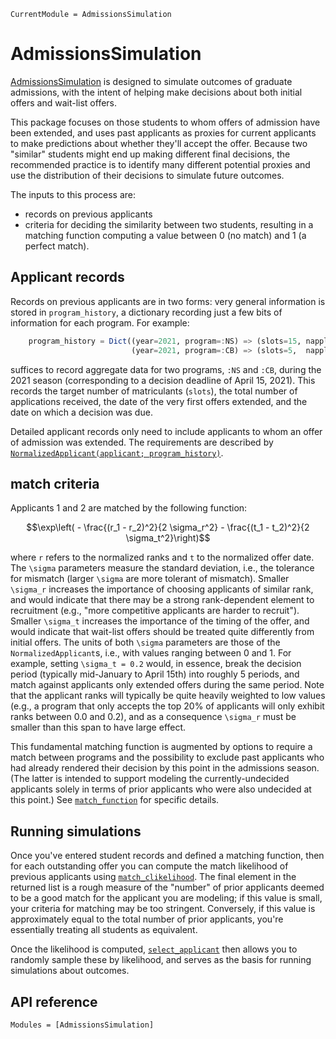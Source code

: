 ```@meta
CurrentModule = AdmissionsSimulation
```

# AdmissionsSimulation

[AdmissionsSimulation](https://github.com/timholy/AdmissionsSimulation.jl) is designed to simulate outcomes of
graduate admissions, with the intent of helping make decisions about both initial offers and wait-list offers.

This package focuses on those students to whom offers of admission have been extended, and uses past applicants as proxies for current applicants to make predictions about whether they'll accept the offer. Because two "similar" students might end up making different final decisions, the recommended practice is to identify many different potential proxies and use the distribution of their decisions to simulate future outcomes.

The inputs to this process are:
- records on previous applicants
- criteria for deciding the similarity between two students, resulting in a matching function computing a value between 0 (no match) and 1 (a perfect match).

## Applicant records

Records on previous applicants are in two forms: very general information is stored in `program_history`,
a dictionary recording just a few bits of information for each program. For example:

```julia
    program_history = Dict((year=2021, program=:NS) => (slots=15, napplicants=302, firstofferdate=Date("2021-01-13"), lastdecisiondate=Date("2021-04-15")),
                           (year=2021, program=:CB) => (slots=5,  napplicants=160, firstofferdate=Date("2021-01-6"),  lastdecisiondate=Date("2021-04-15")),

```
suffices to record aggregate data for two programs, `:NS` and `:CB`, during the 2021 season (corresponding to a decision deadline of April 15, 2021). This records the target number of matriculants (`slots`), the total number of applications received, the date of the very first offers extended, and the date on which a decision was due.

Detailed applicant records only need to include applicants to whom an offer of admission was extended.
The requirements are described by [`NormalizedApplicant(applicant; program_history)`](@ref).

## match criteria

Applicants 1 and 2 are matched by the following function:

```math
\exp\left( - \frac{(r_1 - r_2)^2}{2 \sigma_r^2} - \frac{(t_1 - t_2)^2}{2 \sigma_t^2}\right)
```
where ``r`` refers to the normalized ranks and ``t`` to the normalized offer date.
The ``\sigma`` parameters measure the standard deviation, i.e., the tolerance for mismatch (larger ``\sigma`` are
more tolerant of mismatch).
Smaller ``\sigma_r`` increases the importance of choosing applicants of similar rank, and would indicate
that there may be a strong rank-dependent element to recruitment (e.g., "more competitive applicants are
harder to recruit").
Smaller ``\sigma_t`` increases the importance of the timing of the offer, and would indicate that
wait-list offers should be treated quite differently from initial offers.
The units of both ``\sigma`` parameters are those of the `NormalizedApplicant`s, i.e., with values ranging
between 0 and 1.
For example, setting ``\sigma_t = 0.2`` would, in essence, break the decision period (typically mid-January to April 15th) into roughly 5 periods, and match against applicants only extended offers during the same period.
Note that the applicant ranks will typically be quite heavily weighted to low values (e.g., a program that only
accepts the top 20% of applicants will only exhibit ranks between 0.0 and 0.2), and as a consequence ``\sigma_r`` must
be smaller than this span to have large effect.

This fundamental matching function is augmented by options to require a match between programs and the possibility to
exclude past applicants who had already rendered their decision by this point in the admissions season.
(The latter is intended to support modeling the currently-undecided applicants solely in terms of prior applicants
who were also undecided at this point.) See [`match_function`](@ref) for specific details.

## Running simulations

Once you've entered student records and defined a matching function, then for each outstanding offer you can compute the match likelihood of previous applicants using [`match_clikelihood`](@ref).
The final element in the returned list is a rough measure of the "number" of prior applicants deemed to be a good match
for the applicant you are modeling; if this value is small, your criteria for matching may be too stringent.
Conversely, if this value is approximately equal to the total number of prior applicants, you're essentially treating
all students as equivalent.

Once the likelihood is computed, [`select_applicant`](@ref) then allows you to randomly sample these by likelihood, and serves as the basis for running simulations about outcomes.

## API reference

```@autodocs
Modules = [AdmissionsSimulation]
```
